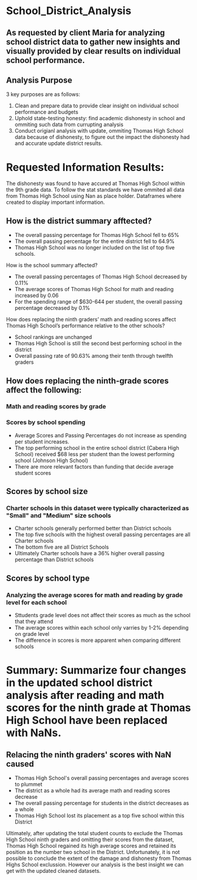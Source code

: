 # School_District_Analysis

## As requested by client Maria for analyzing school district data to gather new insights and visually provided by clear results on individual school performance. 

## Analysis Purpose 
3 key purposes are as follows:

1. Clean and prepare data to provide clear insight on individual school performance and budgets
2. Uphold state-testing honesty: find academic dishonesty in school and ommiting such data from currupting analysis
3. Conduct origianl analysis with update, ommiting Thomas High School data because of dishonesty, to figure out the impact the dishonesty had and accurate update district results.

# Requested Information Results:

The dishonesty was found to have accured at Thomas High School within the 9th grade data. To follow the stat standards we have ommited all data from Thomas High School using Nan as place holder. Dataframes where created to display important information. 

## How is the district summary afftected?

* The overall passing percentage for Thomas High School fell to 65%
* The overall passing percentage for the entire district fell to 64.9%
* Thomas High School was no longer included on the list of top five schools.

How is the school summary affected?

* The overall passing percentages of Thomas High School decreased by 0.11%
* The average scores of Thomas High School for math and reading increased by 0.06
* For the spending range of $630-644 per student, the overall passing percentage decreased by 0.1%

How does replacing the ninth graders’ math and reading scores affect Thomas High School’s performance relative to the other schools?

* School rankings are unchanged
* Thomas High School is still the second best performing school in the district 
* Overall passing rate of 90.63% among their tenth through twelfth graders

## How does replacing the ninth-grade scores affect the following:
### Math and reading scores by grade
### Scores by school spending

* Average Scores and Passing Percentages do not increase as spending per student increases. 
* The top performing school in the entire school district (Cabera High School) received $68 less per student than the lowest performing school (Johnson High School)
* There are more relevant factors than funding that decide average student scores

## Scores by school size
### Charter schools in this dataset were typically characterized as "Small" and "Medium" size schools

* Charter schools generally performed better than District schools
* The top five schools with the highest overall passing percentages are all Charter schools
* The bottom five are all District Schools 
* Ultimately Charter schools have a 36% higher overall passing percentage than District schools

## Scores by school type
### Analyzing the average scores for math and reading by grade level for each school

* Sttudents grade level does not affect their scores as much as the school that they attend
* The average scores within each school only varries by 1-2% depending on grade level
* The difference in scores is more apparent when comparing different schools

# Summary: Summarize four changes in the updated school district analysis after reading and math scores for the ninth grade at Thomas High School have been replaced with NaNs.

## Relacing the ninth graders' scores with NaN caused 

* Thomas High School's overall passing percentages and average scores to plummet
* The district as a whole had its average math and reading scores decrease
* The overall passing percentage for students in the district decreases as a whole
* Thomas High School lost its placement as a top five school within this District

Ultimately, after updating the total student counts to exclude the Thomas High School ninth graders and omitting their scores from the dataset, Thomas High School regained its high average scores and retained its position as the number two school in the District. Unfortunately, it is not possible to conclude the extent of the damage and dishonesty from Thomas Highs School exclussion. However our analysis is the best insight we can get with the updated cleaned datasets. 

